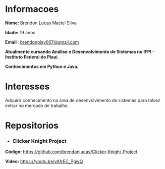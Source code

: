 # Informacoes

<b>Nome: </b>Brendon Lucas Maciel Silva 

<b>Idade:</b> 19 anos

<b> Email </b> : brendonplay007@gmail.com

<b> Atualmente cursando Análise e Desenvolvimento de Sistemas no IFPI - Instituto Federal do Piauí. </b>

<b> Conhecimentos em Python e Java. </b>

# Interesses

Adquirir conhecimento na área de desenvolvimento de sistemas para talvez entrar no mercado de trabalho.

# Repositorios
* <h3> Clicker Knight Project </h3>
 <b>Código:</b> https://github.com/brendonlucas/Clicker-Knight-Project
 
 <b>Video:</b> https://youtu.be/vA1rEC_PgwQ
